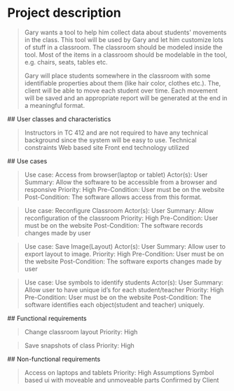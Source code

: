 # Project description
<blockquote>
<p>Gary wants a tool to help him collect data about students' movements in the class. This tool will be used by Gary and let him customize lots of stuff in a classroom. The classroom should be modeled inside the tool. Most of the items in a classroom should be modelable in the tool, e.g. chairs, seats, tables etc. 

Gary will place students somewhere in the classroom with some identifiable properties about them (like hair color, clothes etc.). The, client will be able to move each student over time. Each movement will be saved and an appropriate report will be generated at the end in a meaningful format.</p>
</blockquote>
## User classes and characteristics
<blockquote>
	Instructors in TC 412 and are not required to have any technical background since the system will be easy to use.
	Technical constraints
	Web based site
	Front end technology utilized
</blockquote>
## Use cases
<blockquote>
	Use case: Access from browser(laptop or tablet)
	Actor(s): User
	Summary: Allow the software to be accessible from a browser and responsive
	Priority: High
	Pre-Condition: User must be on the website
	Post-Condition: The software allows access from this format.
</blockquote>
<blockquote>
	Use case: Reconfigure Classroom
	Actor(s): User
	Summary: Allow reconfiguration of the classroom
	Priority: High
	Pre-Condition: User must be on the website
	Post-Condition: The software records changes made by user
</blockquote>
<blockquote>
	Use case: Save Image(Layout)
	Actor(s): User
	Summary: Allow user to export layout to image.
	Priority: High
	Pre-Condition: User must be on the website
	Post-Condition: The software exports changes made by user
</blockquote>
<blockquote>
	Use case: Use symbols to identify students
	Actor(s): User
	Summary: Allow user to have unique id’s for each student/teacher
	Priority: High
	Pre-Condition: User must be on the website
	Post-Condition: The software identifies each object(student and teacher) uniquely. 
</blockquote>
## Functional requirements
<blockquote>
	Change classroom layout
	Priority: High
</blockquote>
<blockquote>
	Save snapshots of class
	Priority: High
</blockquote>
## Non-functional requirements
<blockquote>
Access on laptops and tablets
Priority: High
Assumptions
Symbol based ui with moveable and unmoveable parts 
Confirmed by Client 
</blockquote>
